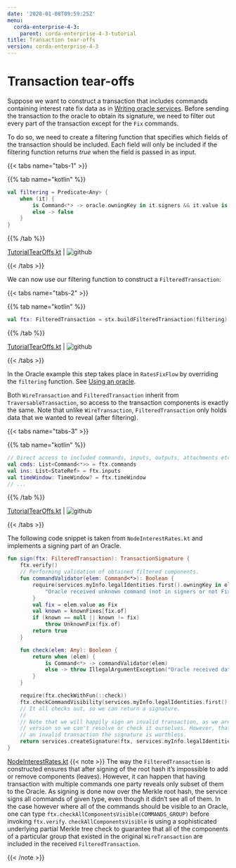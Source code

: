 ```yaml
---
date: '2020-01-08T09:59:25Z'
menu:
  corda-enterprise-4-3:
    parent: corda-enterprise-4-3-tutorial
title: Transaction tear-offs
version: corda-enterprise-4-3
---
```




# Transaction tear-offs

Suppose we want to construct a transaction that includes commands containing interest rate fix data as in
            [Writing oracle services](oracles.md). Before sending the transaction to the oracle to obtain its signature, we need to filter out every part
            of the transaction except for the `Fix` commands.

To do so, we need to create a filtering function that specifies which fields of the transaction should be included.
            Each field will only be included if the filtering function returns *true* when the field is passed in as input.


{{< tabs name="tabs-1" >}}


{{% tab name="kotlin" %}}
```kotlin
val filtering = Predicate<Any> {
    when (it) {
        is Command<*> -> oracle.owningKey in it.signers && it.value is Fix
        else -> false
    }
}

```
{{% /tab %}}

[TutorialTearOffs.kt](https://github.com/corda/enterprise/blob/release/ent/4.3/docs/source/example-code/src/main/kotlin/net/corda/docs/kotlin/tutorial/tearoffs/TutorialTearOffs.kt) | ![github](/images/svg/github.svg "github")

{{< /tabs >}}

We can now use our filtering function to construct a `FilteredTransaction`:


{{< tabs name="tabs-2" >}}


{{% tab name="kotlin" %}}
```kotlin
val ftx: FilteredTransaction = stx.buildFilteredTransaction(filtering)

```
{{% /tab %}}

[TutorialTearOffs.kt](https://github.com/corda/enterprise/blob/release/ent/4.3/docs/source/example-code/src/main/kotlin/net/corda/docs/kotlin/tutorial/tearoffs/TutorialTearOffs.kt) | ![github](/images/svg/github.svg "github")

{{< /tabs >}}

In the Oracle example this step takes place in `RatesFixFlow` by overriding the `filtering` function. See
            [Using an oracle](oracles.md#filtering-ref).

Both `WireTransaction` and `FilteredTransaction` inherit from `TraversableTransaction`, so access to the
            transaction components is exactly the same. Note that unlike `WireTransaction`,
            `FilteredTransaction` only holds data that we wanted to reveal (after filtering).


{{< tabs name="tabs-3" >}}


{{% tab name="kotlin" %}}
```kotlin
// Direct access to included commands, inputs, outputs, attachments etc.
val cmds: List<Command<*>> = ftx.commands
val ins: List<StateRef> = ftx.inputs
val timeWindow: TimeWindow? = ftx.timeWindow
// ...

```
{{% /tab %}}

[TutorialTearOffs.kt](https://github.com/corda/enterprise/blob/release/ent/4.3/docs/source/example-code/src/main/kotlin/net/corda/docs/kotlin/tutorial/tearoffs/TutorialTearOffs.kt) | ![github](/images/svg/github.svg "github")

{{< /tabs >}}

The following code snippet is taken from `NodeInterestRates.kt` and implements a signing part of an Oracle.

```kotlin
fun sign(ftx: FilteredTransaction): TransactionSignature {
    ftx.verify()
    // Performing validation of obtained filtered components.
    fun commandValidator(elem: Command<*>): Boolean {
        require(services.myInfo.legalIdentities.first().owningKey in elem.signers && elem.value is Fix) {
            "Oracle received unknown command (not in signers or not Fix)."
        }
        val fix = elem.value as Fix
        val known = knownFixes[fix.of]
        if (known == null || known != fix)
            throw UnknownFix(fix.of)
        return true
    }

    fun check(elem: Any): Boolean {
        return when (elem) {
            is Command<*> -> commandValidator(elem)
            else -> throw IllegalArgumentException("Oracle received data of different type than expected.")
        }
    }

    require(ftx.checkWithFun(::check))
    ftx.checkCommandVisibility(services.myInfo.legalIdentities.first().owningKey)
    // It all checks out, so we can return a signature.
    //
    // Note that we will happily sign an invalid transaction, as we are only being presented with a filtered
    // version so we can't resolve or check it ourselves. However, that doesn't matter much, as if we sign
    // an invalid transaction the signature is worthless.
    return services.createSignature(ftx, services.myInfo.legalIdentities.first().owningKey)
}

```
[NodeInterestRates.kt](https://github.com/corda/enterprise/blob/release/ent/4.3/samples/irs-demo/cordapp/workflows-irs/src/main/kotlin/net.corda.irs/api/NodeInterestRates.kt)
{{< note >}}
The way the `FilteredTransaction` is constructed ensures that after signing of the root hash it’s impossible to add or remove
                components (leaves). However, it can happen that having transaction with multiple commands one party reveals only subset of them to the Oracle.
                As signing is done now over the Merkle root hash, the service signs all commands of given type, even though it didn’t see
                all of them. In the case however where all of the commands should be visible to an Oracle, one can type `ftx.checkAllComponentsVisible(COMMANDS_GROUP)` before invoking `ftx.verify`.
                `checkAllComponentsVisible` is using a sophisticated underlying partial Merkle tree check to guarantee that all of
                the components of a particular group that existed in the original `WireTransaction` are included in the received
                `FilteredTransaction`.

{{< /note >}}


